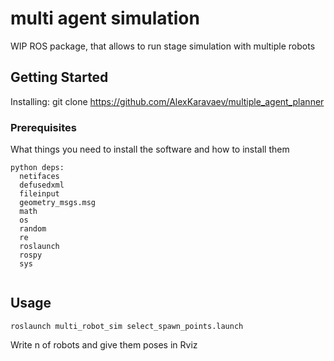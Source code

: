 # multi agent simulation
WIP
ROS package, that allows to run stage simulation with multiple robots


## Getting Started

Installing: git clone https://github.com/AlexKaravaev/multiple_agent_planner

### Prerequisites

What things you need to install the software and how to install them

```
python deps:
  netifaces
  defusedxml
  fileinput
  geometry_msgs.msg
  math
  os
  random
  re
  roslaunch
  rospy
  sys


```


## Usage

```
roslaunch multi_robot_sim select_spawn_points.launch
```

Write n of robots and give them poses in Rviz
